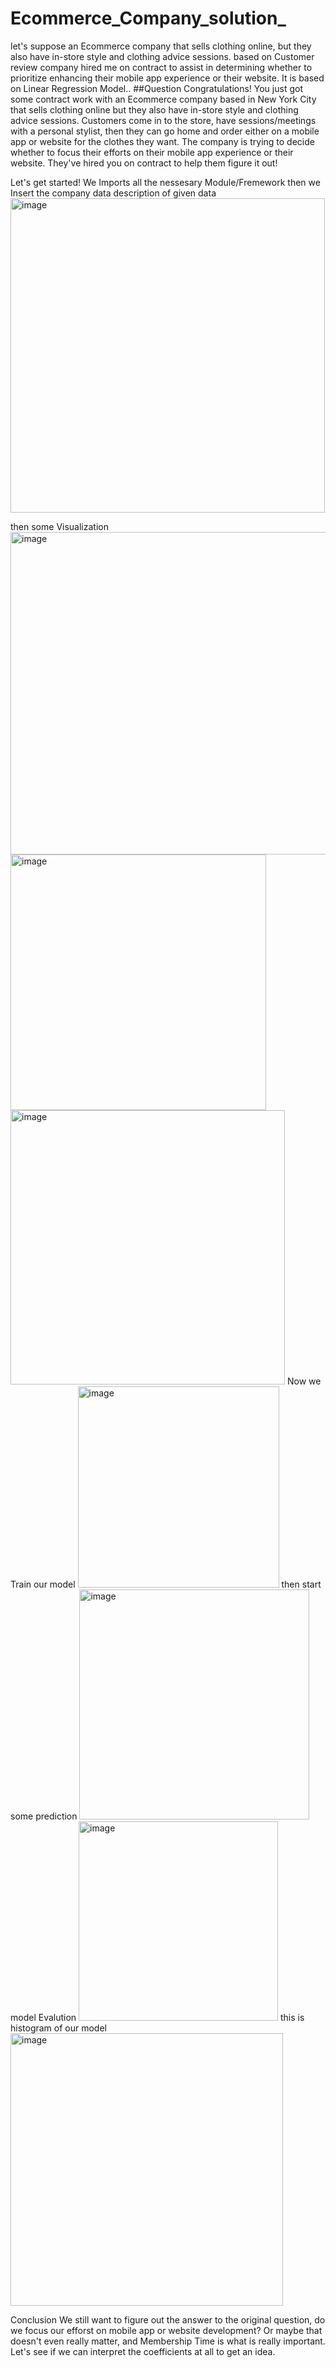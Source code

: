 # Ecommerce_Company_solution_
let's suppose an Ecommerce company that sells clothing online, but they also have in-store style and clothing advice sessions.  based on Customer review company hired me on contract to assist in determining whether to prioritize enhancing their mobile app experience or their website.  It is based on Linear Regression Model..
##Question 
Congratulations! You just got some contract work with an Ecommerce company based in New York City that sells clothing online but they also have in-store style and clothing advice sessions. Customers come in to the store, have sessions/meetings with a personal stylist, then they can go home and order either on a mobile app or website for the clothes they want.
The company is trying to decide whether to focus their efforts on their mobile app experience or their website. They've hired you on contract to help them figure it out! 

Let's get started!
We Imports all the nessesary Module/Fremework
then we Insert the company data
description of given data 
<img width="503" alt="image" src="https://github.com/manishkk34/Ecommerce_Company_solution_/assets/122711968/d790b9d9-4118-47f7-bb4c-9298caccb062">

then some Visualization
<img width="516" alt="image" src="https://github.com/manishkk34/Ecommerce_Company_solution_/assets/122711968/148a3e20-0d49-4193-be05-2a1370b09bde">
<img width="409" alt="image" src="https://github.com/manishkk34/Ecommerce_Company_solution_/assets/122711968/375f32ea-dc8f-463b-9bd7-5328c333b057">
<img width="439" alt="image" src="https://github.com/manishkk34/Ecommerce_Company_solution_/assets/122711968/39616128-fa34-416b-b14d-89d15b970fff">
Now we Train our model 
<img width="322" alt="image" src="https://github.com/manishkk34/Ecommerce_Company_solution_/assets/122711968/6bb29120-a32f-440b-8045-823396ebc148">
then start some prediction
<img width="368" alt="image" src="https://github.com/manishkk34/Ecommerce_Company_solution_/assets/122711968/4a8153c1-3ea1-42f5-9ba5-f0f045dd3ebc">
model Evalution
<img width="319" alt="image" src="https://github.com/manishkk34/Ecommerce_Company_solution_/assets/122711968/ea52de6f-f941-485c-86f1-9e4268ce1206">
this is histogram of our model
<img width="436" alt="image" src="https://github.com/manishkk34/Ecommerce_Company_solution_/assets/122711968/0615994c-1cd1-411f-9e7f-25a013e88051">

Conclusion
We still want to figure out the answer to the original question, do we focus our efforst on mobile app or website development? Or maybe that doesn't even really matter, and Membership Time is what is really important. Let's see if we can interpret the coefficients at all to get an idea.

